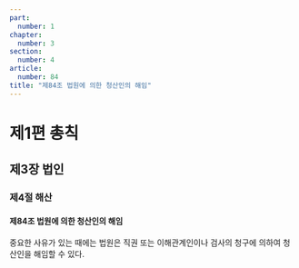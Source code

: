 ```yaml
---
part:
  number: 1
chapter:
  number: 3
section:
  number: 4
article:
  number: 84
title: "제84조 법원에 의한 청산인의 해임"
---
```


# 제1편 총칙

## 제3장 법인

### 제4절 해산

#### 제84조 법원에 의한 청산인의 해임

중요한 사유가 있는 때에는 법원은 직권 또는 이해관계인이나 검사의 청구에 의하여 청산인을 해임할 수 있다.
